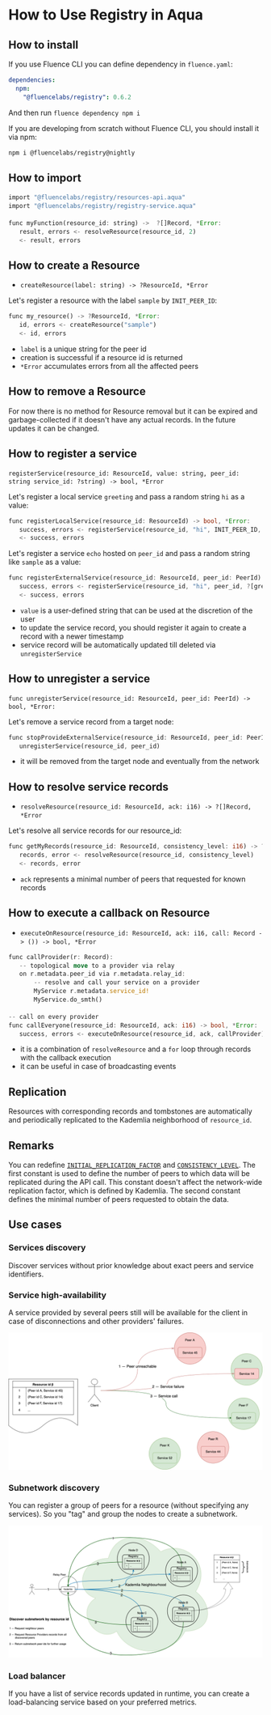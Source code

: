 # How to Use Registry in Aqua

## How to install
If you use Fluence CLI you can define dependency in `fluence.yaml`:
```yaml
dependencies:
  npm:
    "@fluencelabs/registry": 0.6.2
```
And then run `fluence dependency npm i`

If you are developing from scratch without Fluence CLI, you should install it via npm:

```bash
npm i @fluencelabs/registry@nightly
```

## How to import

```rust
import "@fluencelabs/registry/resources-api.aqua"
import "@fluencelabs/registry/registry-service.aqua"

func myFunction(resource_id: string) ->  ?[]Record, *Error:
   result, errors <- resolveResource(resource_id, 2)
   <- result, errors
```

## How to create a Resource
- `createResource(label: string) -> ?ResourceId, *Error`

Let's register a resource with the label `sample` by `INIT_PEER_ID`:
```rust
func my_resource() -> ?ResourceId, *Error:
   id, errors <- createResource("sample")
   <- id, errors
```

- `label` is a unique string for the peer id
- creation is successful if a resource id is returned
- `*Error` accumulates errors from all the affected peers

## How to remove a Resource

For now there is no method for Resource removal but it can be expired and garbage-collected if it doesn't have any actual records. In the future updates it can be changed.

## How to register a service
  ```
  registerService(resource_id: ResourceId, value: string, peer_id: string service_id: ?string) -> bool, *Error
  ```

Let's register a local service `greeting` and pass a random string `hi` as a value:
```rust
func registerLocalService(resource_id: ResourceId) -> bool, *Error:
   success, errors <- registerService(resource_id, "hi", INIT_PEER_ID, ?[greeting])
   <- success, errors
```


Let's register a service `echo` hosted on `peer_id` and pass a random string like `sample` as a value:
```rust
func registerExternalService(resource_id: ResourceId, peer_id: PeerId) -> bool, *Error:
   success, errors <- registerService(resource_id, "hi", peer_id, ?[greeting])
   <- success, errors
```

- `value` is a user-defined string that can be used at the discretion of the user
- to update the service record, you should register it again to create a record with a newer timestamp
- service record will be automatically updated till deleted via `unregisterService`


## How to unregister a service
```
func unregisterService(resource_id: ResourceId, peer_id: PeerId) -> bool, *Error:
```
Let's remove a service record from a target node:
```rust
func stopProvideExternalService(resource_id: ResourceId, peer_id: PeerId):
   unregisterService(resource_id, peer_id)
```

- it will be removed from the target node and eventually from the network

## How to resolve service records
- `resolveResource(resource_id: ResourceId, ack: i16) -> ?[]Record, *Error`

Let's resolve all service records for our resource_id:
```rust
func getMyRecords(resource_id: ResourceId, consistency_level: i16) -> ?[]Record, *Error:
   records, error <- resolveResource(resource_id, consistency_level)
   <- records, error
```

- `ack` represents a minimal number of peers that requested for known records

## How to execute a callback on Resource
- `executeOnResource(resource_id: ResourceId, ack: i16, call: Record -> ()) -> bool, *Error`

```rust
func callProvider(r: Record):
   -- topological move to a provider via relay
   on r.metadata.peer_id via r.metadata.relay_id:
       -- resolve and call your service on a provider
       MyService r.metadata.service_id!
       MyService.do_smth()

-- call on every provider
func callEveryone(resource_id: ResourceId, ack: i16) -> bool, *Error:
   success, errors <- executeOnResource(resource_id, ack, callProvider)
```

- it is a combination of `resolveResource` and a `for` loop through records with the callback execution
- it can be useful in case of broadcasting events

## Replication

Resources with corresponding records and tombstones are automatically and periodically replicated to the Kademlia neighborhood of `resource_id`.

## Remarks

You can redefine [`INITIAL_REPLICATION_FACTOR`](https://github.com/fluencelabs/registry/blob/main/aqua/resources-api.aqua#L10) and [`CONSISTENCY_LEVEL`](https://github.com/fluencelabs/registry/blob/main/aqua/resources-api.aqua#L11). The first constant is used to define the number of peers to which data will be replicated during the API call. This constant doesn't affect the network-wide replication factor, which is defined by Kademlia. The second constant defines the minimal number of peers requested to obtain the data.

## Use cases

### Services discovery
Discover services without prior knowledge about exact peers and service identifiers.

### Service high-availability
A service provided by several peers still will be available for the client in case of disconnections and other providers' failures.

![image](images/availability.png)

### Subnetwork discovery
You can register a group of peers for a resource (without specifying any services). So you "tag" and group the nodes to create a subnetwork.

![image](images/subnetwork.png)

### Load balancer
If you have a list of service records updated in runtime, you can create a load-balancing service based on your preferred metrics.


